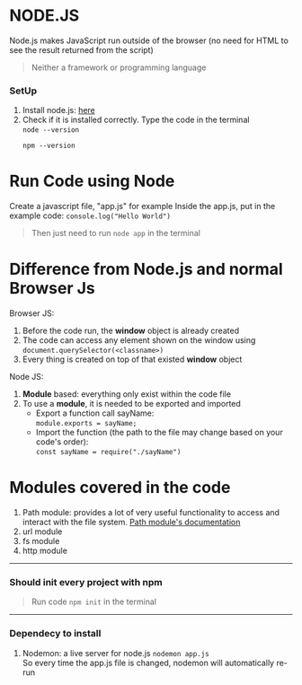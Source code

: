 # NODE.JS

Node.js makes JavaScript run outside of the browser (no need for HTML to see the result returned from the script)

> Neither a framework or programming language

### SetUp

1. Install node.js: [here](https://nodejs.org/en/)
2. Check if it is installed correctly. Type the code in the terminal  
   <code>node --version  
   npm --version
   </code>

# Run Code using Node

Create a javascript file, "app.js" for example
Inside the app.js, put in the example code: <code>console.log("Hello World")</code>

> Then just need to run <code>node app</code> in the terminal

# Difference from Node.js and normal Browser Js

Browser JS:

1. Before the code run, the **window** object is already created
2. The code can access any element shown on the window using <code>document.querySelector(\<classname>)</code>
3. Every thing is created on top of that existed **window** object

Node JS:

1. **Module** based: everything only exist within the code file
2. To use a **module**, it is needed to be exported and imported
   - Export a function call sayName:  
     <code>module.exports = sayName;</code>
   - Import the function (the path to the file may change based on your code's order):  
     <code>const sayName = require("./sayName")</code>

# Modules covered in the code

1. Path module: provides a lot of very useful functionality to access and interact with the file system. [Path module's documentation](https://nodejs.dev/learn/the-nodejs-path-module)
2. url module
3. fs module
4. http module

<hr>

### Should init every project with npm

> Run code <code>npm init</code> in the terminal

<hr>

### Dependecy to install

1. Nodemon: a live server for node.js
   <code>nodemon app.js</code>  
   So every time the app.js file is changed, nodemon will automatically re-run
